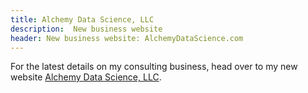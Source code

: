 ```yaml
---
title: Alchemy Data Science, LLC
description:  New business website
header: New business website: AlchemyDataScience.com
---
```

For the latest details on my consulting business, head over to my new website
[Alchemy Data Science, LLC](https://alchemydatascience.com).
